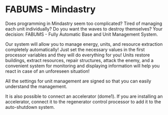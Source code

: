 # FABUMS - Mindastry
Does programming in Mindastry seem too complicated? Tired of managing each unit individually? Do you want the waves to destroy themselves? Your decision:
FABUMS - Fully Automatic Base and Unit Management System.

Our system will allow you to manage energy, units, and resource extraction completely automatically! Just set the necessary values in the first processor variables and they will do everything for you! Units restore buildings, extract resources, repair structures, attack the enemy, and a convenient system for monitoring and displaying information will help you react in case of an unforeseen situation!

All the settings for unit management are signed so that you can easily understand the management.

It is also possible to connect an accelerator (dome1). If you are installing an accelerator, connect it to the regenerator control processor to add it to the auto-shutdown system.
